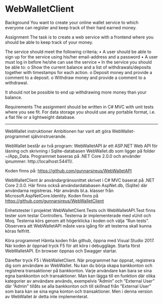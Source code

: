 # WebWalletClient
Background
You want to create your online wallet service to which everyone can register and keep track of their hard earned money.
 
Assignment
The task is to create a web service with a frontend where you should be able to keep track of your money.
 
The service should meet the following criteria;
•	A user should be able to sign up for the service using his/her email-address and a password
•	A user must log in before he/she can use the service
•	In the service you should be able to:
o	Show the current balance and a list of withdrawals/deposits together with timestamps for each action.
o	Deposit money and provide a comment to a deposit.
o	Withdraw money and provide a comment to a withdrawal.
 
It should not be possible to end up withdrawing more money than your balance.
 
Requirements
The assignment should be written in C# MVC with unit tests where you see fit.
For data storage you should use any portable format, i.e. a flat file or a lightweight database.

**********************************************************************************************


WebWallet instruktioner
Ambitionen har varit att göra WebWallet-programmet självinstruerande.
 
WebWallet består av två program:
WebWalletAPI är ett ASP.NET Web  API  för läsning och skrivning i Sqlite-databasen WebWallet.db
som ligger på folder ~/App_Data. Programmet baseras på .NET Core 2.0.0 och använder 
ipnummer: http://localhost:54411/. 

Koden finns på: 
https://github.com/gunnarsireus/WebWalletAPI

WebWalletClient är användargränssnittet skrivet i C# MVC baserat på .NET Core 2.0.0. 
Här finns också användardatabasen AspNet.db, (Sqlite) där användarna registreras. 
Här används bl.a. klasser från  Microsoft.AspNetCore.Identity.
Koden finns på 
https://github.com/gunnarsireus/WebWalletClient

Enhetstester
I projektet WebWalletClient.Tests och WebWalletAPI.Test finns tester som testar Controllers. 
Testerna är implementerade med xUnit och Moq. Testerna körs genom att högerklicka i koden 
och välja ”Run tests”. Observera att WebWalletAPI måste vara igång för att testerna skall 
kunna köras felfritt. 

Köra programmet
Hämta koden från github, öppna med Visual Studio 2017. När koden är öppnad tryck F5 för att 
köra i debuggläge. Starta först WebWalletAPI. En browser öppnas och Swagger startar.

Därefter tryck F5 i WebWalletClient. När programmet har öppnat, registrera dig som användare 
av WebWallet. Nu kan du börja skapa bankkonton och registrera transaktioner på bankkonton. 
Varje användare kan bara se sina egna bankkonton och transaktioner. Man kan lägga till en 
funktion där olika kategorier av användare används, exempelvis ”Admin” och ”External User” 
där ”Admin” tillåts se alla bankkonton och till skillnad från ”External User” som bara kan 
se sina egna konton och transaktioner. Men i denna version av WebWallet är detta inte 
implementerat.
